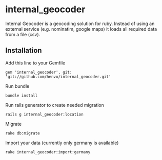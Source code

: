internal_geocoder
=================

Internal Geocoder is a geocoding solution for ruby. Instead of using an
external service (e.g. nominatim, google maps) it loads all required data from
a file (csv).

Installation
------------

Add this line to your Gemfile

    gem 'internal_geocoder', git: 'git://github.com/henvo/internal_geocoder.git'

Run bundle

    bundle install

Run rails generator to create needed migration

    rails g internal_geocoder:location

Migrate

    rake db:migrate

Import your data (currently only germany is available)

    rake internal_geocoder:import:germany


